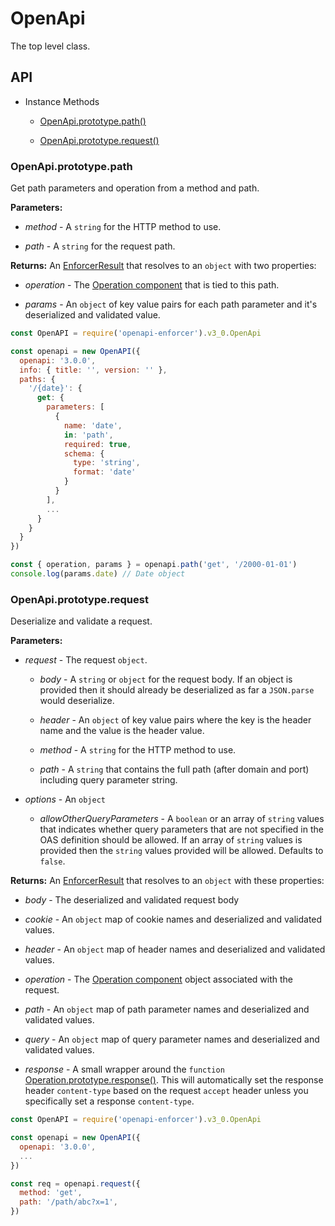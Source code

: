# OpenApi

The top level class.

## API

- Instance Methods

  - [OpenApi.prototype.path()](#openapiprototypepath)

  - [OpenApi.prototype.request()](#openapiprototyperequest)

### OpenApi.prototype.path

Get path parameters and operation from a method and path.

**Parameters:**

- *method* - A `string` for the HTTP method to use.

- *path* - A `string` for the request path.

**Returns:** An [EnforcerResult](../enforcer-result.md) that resolves to an `object` with two properties:

- *operation* - The [Operation component](operation.md) that is tied to this path.

- *params* - An `object` of key value pairs for each path parameter and it's deserialized and validated value.

```js
const OpenAPI = require('openapi-enforcer').v3_0.OpenApi

const openapi = new OpenAPI({
  openapi: '3.0.0',
  info: { title: '', version: '' },
  paths: {
    '/{date}': {
      get: {
        parameters: [
          {
            name: 'date',
            in: 'path',
            required: true,
            schema: {
              type: 'string',
              format: 'date'
            }
          }
        ],
        ...
      }
    }
  }
})

const { operation, params } = openapi.path('get', '/2000-01-01')
console.log(params.date) // Date object
```

### OpenApi.prototype.request

Deserialize and validate a request.

**Parameters:**

- *request* - The request `object`.

  - *body* - A `string` or `object` for the request body. If an object is provided then it should already be deserialized as far a `JSON.parse` would deserialize.

  - *header* - An `object` of key value pairs where the key is the header name and the value is the header value.

  - *method* - A `string` for the HTTP method to use.

  - *path* - A `string` that contains the full path (after domain and port) including query parameter string.

- *options* - An `object`

  - *allowOtherQueryParameters* - A `boolean` or an array of `string` values that indicates whether query parameters that are not specified in the OAS definition should be allowed. If an array of `string` values is provided then the `string` values provided will be allowed. Defaults to `false`.

**Returns:** An [EnforcerResult](../enforcer-result.md) that resolves to an `object` with these properties:

- *body* - The deserialized and validated request body

- *cookie* - An `object` map of cookie names and deserialized and validated values. 

- *header* - An `object` map of header names and deserialized and validated values.

- *operation* - The [Operation component](operation.md) object associated with the request.

- *path* - An `object` map of path parameter names and deserialized and validated values.

- *query* - An `object` map of query parameter names and deserialized and validated values.

- *response* - A small wrapper around the `function` [Operation.prototype.response()](operation.md#operationprototyperesponse). This will automatically set the response header `content-type` based on the request `accept` header unless you specifically set a response `content-type`.

```js
const OpenAPI = require('openapi-enforcer').v3_0.OpenApi

const openapi = new OpenAPI({
  openapi: '3.0.0',
  ... 
})

const req = openapi.request({
  method: 'get',
  path: '/path/abc?x=1',
})
```
